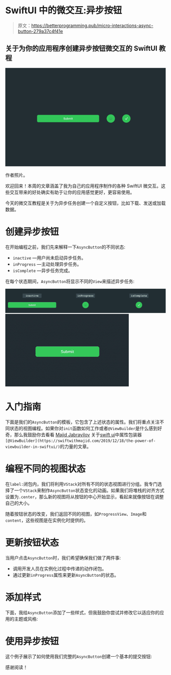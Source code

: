 # SwiftUI 中的微交互:异步按钮

> 原文：<https://betterprogramming.pub/micro-interactions-async-button-279a37c4f41e>

## 关于为你的应用程序创建异步按钮微交互的 SwiftUI 教程

![](img/9fa92a4ce5d054b6a097bd70e0f83399.png)

作者照片。

欢迎回来！本周的文章涵盖了我为自己的应用程序制作的各种 SwiftUI 微交互。这些交互带来的好处确实有助于让你的应用感觉更好，更容易使用。

今天的微交互教程是关于为异步任务创建一个自定义按钮，比如下载、发送或加载数据。

# 创建异步按钮

在开始编程之前，我们先来解释一下`AsyncButton`的不同状态:

*   `inactive` —用户尚未启动异步任务。
*   `inProgress` —主动处理异步任务。
*   `isComplete` —异步任务完成。

在每个状态期间，`AsyncButton`将显示不同的`View`来描述异步任务:

![](img/1bafe9ae66df94abb44fbe5454321ea7.png)![](img/ea0b6f044d5404990b59b169b0e502c2.png)

# 入门指南

下面是我们的`AsyncButton`的模板，它包含了上述状态的属性。我们将重点关注不同状态的视图编程。如果你对`init`函数如何工作或者`@ViewBuilder`是什么感到好奇，那么我鼓励你去看看 [Majid Jabrayilov](https://twitter.com/mecid) 关于[swift ui](https://swiftwithmajid.com/2019/12/18/the-power-of-viewbuilder-in-swiftui/)中属性包装器`[@ViewBuilder](https://swiftwithmajid.com/2019/12/18/the-power-of-viewbuilder-in-swiftui/)`的力量的文章。

# 编程不同的视图状态

在`label:`闭包内，我们将利用`VStack`对所有不同的状态视图进行分组。我专门选择了一个`VStack`来制作`AsyncButton`状态变化的动画。如果我们将堆栈的对齐方式设置为`.center`，那么新的视图将从按钮的中心开始显示，看起来就像按钮在调整自己的大小。

随着按钮状态的改变，我们返回不同的视图，如`ProgressView`、`Image`和`content`，这些视图是在实例化时提供的。

# 更新按钮状态

当用户点击`AsyncButton`时，我们希望确保我们做了两件事:

*   调用开发人员在实例化过程中传递的动作闭包。
*   通过更新`inProgress`属性来更新`AsyncButton`的状态。

# 添加样式

下面，我给`AsyncButton`添加了一些样式，但我鼓励你尝试并修改它以适应你的应用的主题或风格:

# 使用异步按钮

这个例子展示了如何使用我们完整的`AsyncButton`创建一个基本的提交按钮:

感谢阅读！